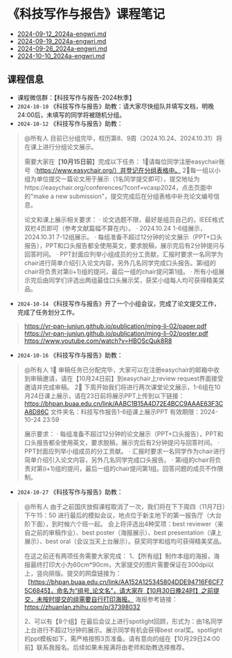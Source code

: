 # 《科技写作与报告》课程笔记

- [2024-09-12_2024a-engwri.md](../../data/2024a-engwri/2024-09-12_2024a-engwri.md)
- [2024-09-19_2024a-engwri.md](../../data/2024a-engwri/2024-09-19_2024a-engwri.md)
- [2024-09-26_2024a-engwri.md](../../data/2024a-engwri/2024-09-26_2024a-engwri.md)
- [2024-10-10_2024a-engwri.md](../../data/2024a-engwri/2024-10-10_2024a-engwri.md)

## 课程信息

- 课程微信群：【科技写作与报告-2024秋季】
- `2024-10-10` 《科技写作与报告》助教：请大家尽快组队并填写文档，明晚24:00后，未填写的同学将被随机分组。
- `2024-10-12` 《科技写作与报告》助教：

> @所有人 
> 目前已分组完毕，校历第8、9周（2024.10.24、2024.10.31）将在课上进行分组论文展示。
>
> 需要大家在【**10月15日前**】完成以下任务：
> 1⃣️请每位同学注册easychair账号（https://www.easychair.org/）并登记在分组表格中。
> 2⃣️每一组以小组为单位提交一篇论文用于展示（1名同学提交即可），提交地址为https://easychair.org/conferences/?conf=vcasp2024，点击页面中的"make a new submission"，提交完成后在分组表格中补充论文编号信息。
>
> 论文和课上展示相关要求：
> · 论文选题不限，最好是组员自己的，IEEE格式双栏4页即可（参考文献篇幅不算在内）。
> · 2024.10.24 1-6组展示，2024.10.31 7-12组展示。
> · 每组准备不超过12分钟的论文展示（PPT+口头报告），PPT和口头报告都全使用英文，要求脱稿，展示完后有2分钟提问与回答时间。
> · PPT封面应列举小组成员的分工贡献，汇报时要求一名同学为chair进行简单介绍引入论文内容，另外几名同学完成口头报告。第i组的chair将负责对第(i+1)组的提问，最后一组的chair提问第1组。
> · 所有小组展示完后由同学们评选出两组最佳口头展示奖，获奖小组每人均可获得精美奖品。

- `2024-10-14` 《科技写作与报告》开了一个小组会议，完成了论文提交工作，完成了任务划分工作。

> https://vr-pan-junjun.github.io/publication/ming-li-02/paper.pdf
> https://vr-pan-junjun.github.io/publication/ming-li-02/poster.pdf
> https://www.youtube.com/watch?v=HBOScQuk8R8

- `2024-10-16` 《科技写作与报告》助教：

> @所有人 
> 1⃣️ 审稿任务已分配完毕，大家可以在注册easychair的邮箱中收到审稿邀请，请在【10月24日前】到easychair上review request界面接受邀请并完成审稿。
> 2⃣️ 下周开始我们将进行两次课堂论文展示，1-6组在10月24日课上展示，请在23日前将展示PPT上传到以下链接：
> https://bhpan.buaa.edu.cn/link/AABC1B15A4D72E4BCC9AAAE63F3CA8D86C
> 文件夹名：科技写作报告1-6组课上展示PPT
> 有效期限：2024-10-24 23:59
>
> 展示要求：
> · 每组准备不超过12分钟的论文展示（PPT+口头报告），PPT和口头报告都全使用英文，要求脱稿，展示完后有2分钟提问与回答时间。
> · PPT封面应列举小组成员的分工贡献。
> · 汇报时要求一名同学作为chair进行简单介绍引入论文内容，另外几名同学完成口头报告。
> · 第i组的chair将负责对第(i+1)组的提问，最后一组的chair提问第1组。回答问题的成员不作限制。

- `2024-10-27` 《科技写作与报告》助教：

> @所有人 
> 由于之前国庆放假课程取消了一次，我们将在下下周四（11月7日）下午15：50 进行最后的模拟会议，地点位于新主地下的第一报告厅（大台阶下面），到时候六个班一起。
> 会上将评选出4种奖项：best reviewer（来自之前的审稿作业）、best poster（海报展示）、best presentation（课上展示）、best oral（会议当天上台展示）。获奖同学和组均可获得精美奖品。
>
> 在这之前还有两项任务需要大家完成：
> 1、【所有组】制作本组的海报，海报最终打印大小为60cm*90cm，大家提交的图片需要保证在300dpi以上，竖向排版。提交的网盘链接为：【https://bhpan.buaa.edu.cn/link/AA152A125345804DDE94716F6CF75C6845】，命名为“组号_论文名”，请大家在【10月30日晚24时】之前提交，未按时提交的组需要自行打印海报。
> 海报参考链接：https://zhuanlan.zhihu.com/p/37398032
>
> 2、可以有【8个组】在最后会议上进行spotlight回顾，形式为：由1名同学上台进行不超过1分钟的展示。展示同学有机会获得best oral奖。spotlight的ppt模板如下，需严格按照3页准备。请有意向的组在【10月29日24:00前】联系我报名。后续如果未报满将由老师和助教选择推荐。

